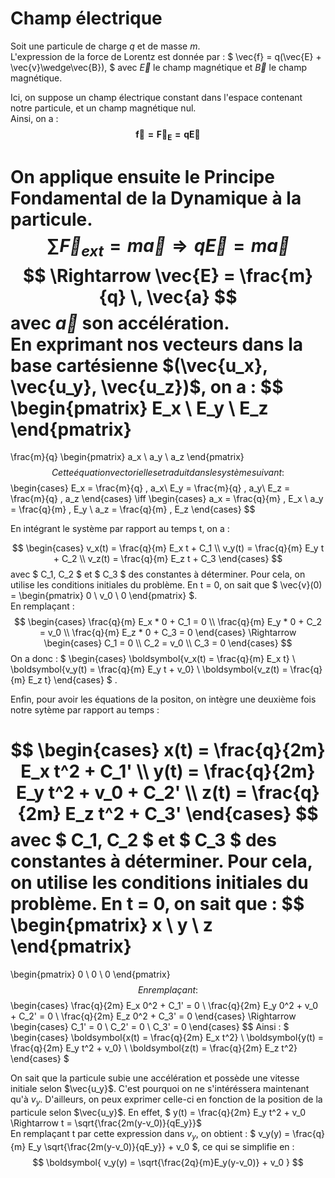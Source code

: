 # Champ électrique

Soit une particule de charge $q$ et de masse $m$.  
L'expression de la force de Lorentz est donnée par :
$
\vec{f} = q(\vec{E} + \vec{v}\wedge\vec{B}),
$
avec $\vec{E}$ le champ magnétique et $\vec{B}$ le champ magnétique.  

Ici, on suppose un champ électrique constant dans l'espace contenant notre particule, et un champ magnétique nul.  
Ainsi, on a : 
$$    
\boldsymbol{\vec{f} = \vec{F}_E = q\vec{E}}
$$

On applique ensuite le Principe Fondamental de la Dynamique à la particule.
$$
\sum\vec{F}_{ext} = m \vec{a}  
\Rightarrow q\vec{E} = m \vec{a}$$
$$
\Rightarrow \vec{E} = \frac{m}{q} \, \vec{a}
$$
avec $\vec{a}$ son accélération.  
En exprimant nos vecteurs dans la base cartésienne $(\vec{u_x}, \vec{u_y}, \vec{u_z})$, on a : 
$$
\begin{pmatrix}
E_x \\
E_y \\
E_z
\end{pmatrix}
=
\frac{m}{q}
\begin{pmatrix}
a_x \\
a_y \\
a_z
\end{pmatrix}
$$
Cette équation vectorielle se traduit dans le système suivant : 
$$
\begin{cases}
E_x = \frac{m}{q} \, a_x\\ 
E_y = \frac{m}{q} \, a_y\\
E_z = \frac{m}{q} \, a_z
\end{cases}
\iff 
\begin{cases}
a_x = \frac{q}{m} \, E_x \\
a_y = \frac{q}{m} \, E_y \\
a_z = \frac{q}{m} \, E_z
\end{cases}
$$

En intégrant le système par rapport au temps t, on a :

$$
\begin{cases}
v_x(t) = \frac{q}{m} E_x t + C_1 \\
v_y(t) = \frac{q}{m} E_y t + C_2 \\
v_z(t) = \frac{q}{m} E_z t + C_3
\end{cases}
$$
avec $ C_1, C_2 $ et $ C_3 $ des constantes à déterminer. Pour cela, on utilise les conditions initiales du problème. En t = 0, on sait que 
$
\vec{v}(0) = \begin{pmatrix} 
0 \\
v_0 \\
0
\end{pmatrix} 
$.  
En remplaçant : 
$$ 
\begin{cases}
\frac{q}{m} E_x * 0 + C_1 = 0 \\
\frac{q}{m} E_y * 0 + C_2 = v_0 \\ 
\frac{q}{m} E_z * 0 + C_3 = 0
\end{cases}
\Rightarrow
\begin{cases}
C_1 = 0 \\
C_2 = v_0 \\
C_3 = 0
\end{cases}
$$
On a donc : 
$
\begin{cases}
\boldsymbol{v_x(t) = \frac{q}{m} E_x t} \\
\boldsymbol{v_y(t) = \frac{q}{m} E_y t + v_0} \\
\boldsymbol{v_z(t) = \frac{q}{m} E_z t}
\end{cases}
$
.

Enfin, pour avoir les équations de la positon, on intègre une deuxième fois notre sytème par rapport au temps :

$$
\begin{cases}
x(t) = \frac{q}{2m} E_x t^2 + C_1' \\
y(t) = \frac{q}{2m} E_y t^2 + v_0 + C_2' \\
z(t) = \frac{q}{2m} E_z t^2 + C_3'
\end{cases}
$$
avec $ C_1, C_2 $ et $ C_3 $ des constantes à déterminer. Pour cela, on utilise les conditions initiales du problème. En t = 0, on sait que :
$$
\begin{pmatrix} 
x \\
y \\
z
\end{pmatrix} 
=
\begin{pmatrix}
0 \\
0 \\
0
\end{pmatrix}
$$  
En remplaçant : 
$$
\begin{cases}
\frac{q}{2m} E_x 0^2 + C_1' = 0 \\
\frac{q}{2m} E_y 0^2 + v_0 + C_2' = 0 \\
\frac{q}{2m} E_z 0^2 + C_3' = 0
\end{cases}
\Rightarrow
\begin{cases}
C_1' = 0 \\
C_2' = 0 \\
C_3' = 0
\end{cases}
$$
Ainsi : 
$
\begin{cases}
\boldsymbol{x(t) = \frac{q}{2m} E_x t^2} \\
\boldsymbol{y(t) = \frac{q}{2m} E_y t^2 + v_0} \\
\boldsymbol{z(t) = \frac{q}{2m} E_z t^2}
\end{cases}
$

On sait que la particule subie une accélération et possède une vitesse initiale selon $\vec{u_y}$. C'est pourquoi on ne s'intéréssera maintenant qu'à $v_y$. D'ailleurs, on peux exprimer celle-ci en fonction de la position de la particule selon $\vec{u_y}$. En effet, $ y(t) = \frac{q}{2m} E_y t^2 + v_0 \Rightarrow t = \sqrt{\frac{2m(y-v_0)}{qE_y}}$  
En remplaçant t par cette expression dans $v_y$, on obtient : $ v_y(y) = \frac{q}{m} E_y \sqrt{\frac{2m(y-v_0)}{qE_y}} + v_0 $, ce qui se simplifie en : 
$$
\boldsymbol{ v_y(y) = \sqrt{\frac{2q}{m}E_y(y-v_0)} + v_0 }
$$